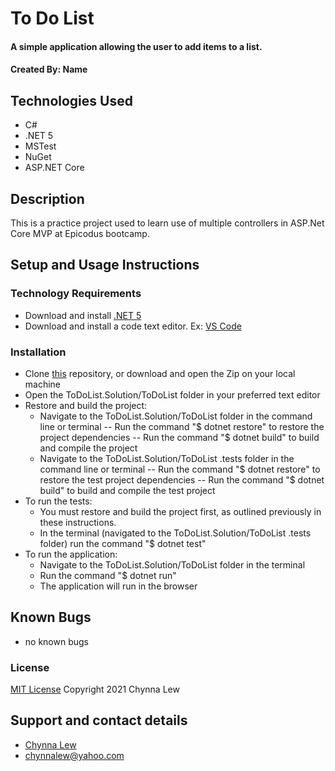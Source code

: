 # To Do List

#### A simple application allowing the user to add items to a list.

#### Created By: Name

## Technologies Used

* C#
* .NET 5
* MSTest
* NuGet
* ASP.NET Core

## Description

This is a practice project used to learn use of multiple controllers in ASP.Net Core MVP at Epicodus bootcamp. 

## Setup and Usage Instructions

### Technology Requirements

* Download and install [.NET 5](https://dotnet.microsoft.com/download/dotnet/5.0)
* Download and install a code text editor. Ex: [VS Code](https://code.visualstudio.com/)

### Installation

* Clone [this](github.com/yourName/ToDoList.Solution) repository, or download and open the Zip on your local machine
* Open the ToDoList.Solution/ToDoList folder in your preferred text editor
* Restore and build the project:
  - Navigate to the ToDoList.Solution/ToDoList  folder in the command line or terminal 
    -- Run the command "$ dotnet restore" to restore the project dependencies
    -- Run the command "$ dotnet build" to build and compile the project
  - Navigate to the ToDoList.Solution/ToDoList .tests folder in the command line or terminal 
    -- Run the command "$ dotnet restore" to restore the test project dependencies
    -- Run the command "$ dotnet build" to build and compile the test project
* To run the tests:
  - You must restore and build the project first, as outlined previously in these instructions.
  - In the terminal (navigated to the ToDoList.Solution/ToDoList .tests folder) run the command "$ dotnet test"
* To run the application:
  - Navigate to the ToDoList.Solution/ToDoList folder in the terminal
  - Run the command "$ dotnet run" 
  - The application will run in the browser
## Known Bugs

* no known bugs

### License

[MIT License](https://opensource.org/licenses/MIT)
Copyright 2021 Chynna Lew

## Support and contact details

* [Chynna Lew](github.com/ChynnaLew) 
* <chynnalew@yahoo.com>
